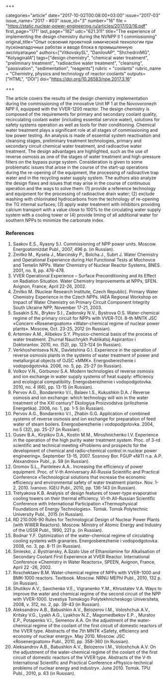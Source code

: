 +++

categories="article"
date="2017-10-02T00:08:00+03:00"
issue="2017-03"
issue_name="2017 - #03"
issue_id="3"
number="16"
file = "https://static.nuclear-power-engineering.ru/articles/2017/03/16.pdf"
first_page="171"
last_page="182"
udc="621.311"
title="The experience of implementing the design chemistry during the NVNPP II 1 commissioning"
original_title="Опыт освоения проектной химической технологии при пусконаладочных работах и вводе блока в промышленную эксплуатацию"
authors=["VitkovskySL", "DanilovAP", "ShchedrinMG", "KolyaginaIA"]
tags=["design chemistry", "chemical water treatment", "preliminary treatment", "radioactive water treatment", "cleansing", "passivation", "sedimentation", "reagents"]
rubric = "coolants"
rubric_name = "Chemistry, physics and technology of reactor coolants"
outputs=["HTML", "DOI"]
doi="https://doi.org/10.26583/npe.2017.3.16"

+++

The article covers the results of the design chemistry implementation during the commissioning of the innovative Unit № 1 at the Novovoronezh NPP II, equipped with the VVER-1200 reactor. The design chemistry is composed of the requirements for primary and secondary coolant quality, recirculating coolant water (including essential service water), solutions for safety systems operation as well as tools for their conditioning. Chemical water treatment plays a significant role at all stages of commissioning and low power testing. An analysis is made of essential system reactivation and cleansing stages, preliminary treatment technologies, primary and secondary circuit chemical water treatment, and radioactive water treatment. The design advantages are highlighted, such as the use of reverse osmosis as one of the stages of water treatment and high-pressure filters on the bypass purge system. Consideration is given to some problematic issues that arose in the course of the start-up operations during the re-opening of the equipment, the processing of radioactive trap water and in the recycling water supply system. The authors also analyze the design flaws and issues that may arise in the course of continuous operation and the ways to solve them: (1) provide a reference technology and equipment for the processing of radioactive drain water; (2) exclude washing with chlorinated hydrocarbons from the technology of re-opening the TG internal surfaces; (3) apply water treatment with inhibitors providing calcium transport with a value close to 100% to the circulating water supply system with a cooling tower or (4) provide liming of all additional water for southern NPPs to minimize the carbonate index.

### References

1. Saakov E.S., Ryasny S.I. Commissioning of NPP power units. Moscow. Energoatomizdat Publ., 2007, 496 p. (in Russian).
2. Zmitko M., Kysela J., Marcinsky P., Bolcha J., Subrt J. Water Chemistry and Operational Experience during Hot Functional Tests at Mochovce and Temelin NPPs. Water Chemistry of Nuclear Reactor Systems, BNES. 2001, no. 8, pp. 476-478.
3. VVER Operational Experience – Surface Preconditioning and its Effect on Radiation Situation. Water Chemistry Improvements at NPPs, SFEN. Avignon, France, April 22-26, 2002.
4. Zmitko M. (Nuclear Research Institute, Czech Republic). Primary Water Chemistry Experience in the Czech NPPs. IAEA Regional Workshop on Impact of Water Chemistry on Primary Circuit Component Integrity South Ukraine NPP, November 17-21, 2003.
5. Susakin S.N., Brykov S.I., Zadonsky N.V., Bystrova O.S. Water-chemical regime of the primary circuit for NPPs with VVER-TOI. 8-th MNTK JSC «Concern «Rosenergoatom» «Water-chemical regime of nuclear power plants». Moscow, Oct. 23-25, 2012 (in Russian).
6. Artemiev A.M., Alibekov S.Y. Physico-chemical basis of the process of water treatment. Zhurnal Nauchnykh Publikatsij Aspirantov i Doktorantov. 2010, no. (52), pp. 123-124 (in Russian).
7. Verkhoshentseva N.N., Davletshina G.I. Experience in the operation of reverse osmosis plants in the systems of water treatment of power and metallurgical objects of OJSC «MMK». Energosberezhenie i vodopodgotovka. 2006, no. 5, pp. 25-27 (in Russian).
8. Volkov V.N., Gorbunov S.A. Modern technologies of reverse osmosis and ion exchange in water supply systems of heat supply: efficiency and ecological compatibility. Energosberezhenie i vodopodgotovka. 2010, no. 4 (66), pp. 13-15 (in Russian).
9. Pervov A.G., Bondarenko V.I., Balaev I.S., Kukushkin D.A. / Reverse osmosis and ion exchange: which technology will win in the water treatment of the XXI century? Ekologiya Proizvodstva (prilozhenie Energetika). 2006, no. 1, pp. 1-5 (in Russian).
10. Pervov A.G., Bondarenko V.I., Zhabin G.G. Application of combined systems of reverse osmosis and ion exchange for preparation of feed water of steam boilers. Energosberezhenie i vodopodgotovka. 2004, no.5 (32), pp. 25-27 (in Russian).
11. Gusev B.A., Kirpikov D.A., Kostin M.M., Miroshnichenko I.V. Experience in the operation of the high purity water treatment system. Proc. of 3-rd scientific and technical meeting «Problems and prospects for the development of chemical and radio-chemical control in nuclear power engineering». September 13-15, 2007. Sosnovy Bor. FGUP «NITI n.a. A.P. Alexandrov» Publ., p. 59 (in Russian).
12. Gromov S.L., Panteleev A.A.. Increasing the efficiency of power equipment. Proc. of V-th Anniversary All-Russia Scientific and Practical Conference «Technological solutions that increase the economic efficiency and environmental safety of water treatment plants». Nov. 1-2, 2010. Ivanovo. IGEU Publ., 2010, pp. 136-143 (in Russian).
13. Tretyakova K.B. Analysis of design features of tower-type evaporative cooling towers on their thermal efficiency. VI-th All-Russian Scientific Conference with International Participation «Thermophysical Foundations of Energy Technologies». Tomsk. Tomsk Polytechnic University Publ., 2015 (in Russian).
14. RD 210.006-90 Rules for Technological Design of Nuclear Power Plants (with WWER Reactors). Moscow. Ministry of Atomic Energy and Industry of the USSR Publ., 1990, 221 p. (in Russian).
15. Bodnar Y.F. Optimization of the water-chemical regime of circulating cooling systems with granaries. Energosberezhenie i vodopodgotovka. 2008, no. 3, pp. 8-11 (in Russian).
16. Smiesko, J. Bystriansky, A.Szalo Use of Ethanolamine for Alkalisation of Secondary Coolant First Experience at VVER Reactor. International Conference «Chemistry in Water Reactors», SPEEN, Avignon, France, April 22 -26, 2002.
17. Roschektaev B.М. Water-chemical regime of NPPs with VVER-1000 and BMK-1000 reactors. Textbook. Moscow. NRNU MEPhI Publ., 2010, 132 p. (in Russian).
18. Shutikov A.V., Savchenko V.E., Vigranenko Y.M., Khrustalev V.A. Ways to improve the water and chemical regime of the second circuit of the NPP with VVER-1000. Izvestiya Tomskogo Polytekhnicheskogo Universiteta, 2008, v. 312, no. 2, pp. 39-43 (in Russian).
19. Aleksandrov A.B., Babushkin A.V., Belozerov I.M., Voloshchuk A.V., Kritsky V.G., Lyakh A.G., Lyakhov N.Z., Magomedbekov E.P. , Muratov E.P., Potapenko V.I., Semenov A.A. On the adjustment of the water-chemical regime of the coolant of the first circuit of domestic reactors of the VVER type. Abstracts of the 7th MNTK «Safety, efficiency and economy of nuclear energy». May 2010. Moscow. JSC «Rosenergoatom» Publ., 2010, pp. 358-360 (in Russian).
20. Aleksandrov A.B., Babushkin A.V., Belozerov I.М., Voloshchuk A.V. On the adjustment of the water-chemical regime of the coolant of the first circuit of domestic reactors of the VVER type. Abstracts of the V-th International Scientific and Practical Conference «Physico-technical problems of nuclear energy and industry». June 2010. Tomsk. TPU Publ., 2010, p. 63 (in Russian).